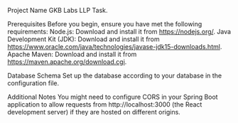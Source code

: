 Project Name
GKB Labs LLP Task.

Prerequisites
Before you begin, ensure you have met the following requirements:
Node.js: Download and install it from https://nodejs.org/.
Java Development Kit (JDK): Download and install it from https://www.oracle.com/java/technologies/javase-jdk15-downloads.html.
Apache Maven: Download and install it from https://maven.apache.org/download.cgi.

Database Schema
Set up the database according to your database in the configuration file.

Additional Notes
You might need to configure CORS in your Spring Boot application to allow requests from http://localhost:3000 (the React development server) if they are hosted on different origins.
